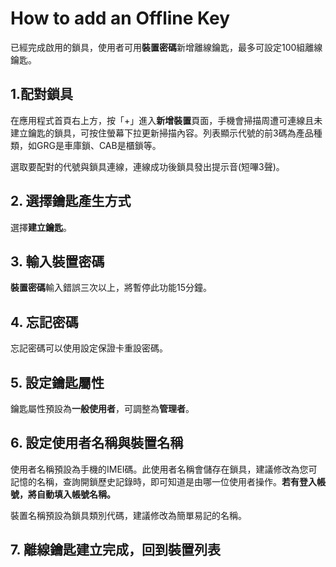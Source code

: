 # How to add an Offline Key

已經完成啟用的鎖具，使用者可用**裝置密碼**新增離線鑰匙，最多可設定100組離線鑰匙。

## 1.配對鎖具

在應用程式首頁右上方，按「+」進入**新增裝置**頁面，手機會掃描周遭可連線且未建立鑰匙的鎖具，可按住螢幕下拉更新掃描內容。列表顯示代號的前3碼為產品種類，如GRG是車庫鎖、CAB是櫃鎖等。

選取要配對的代號與鎖具連線，連線成功後鎖具發出提示音\(短嗶3聲\)。

 

## 2. 選擇鑰匙產生方式

選擇**建立鑰匙**。

## 3. 輸入裝置密碼

**裝置密碼**輸入錯誤三次以上，將暫停此功能15分鐘。

## 4. 忘記密碼

忘記密碼可以使用設定保證卡重設密碼。

## 5. 設定鑰匙屬性

鑰匙屬性預設為**一般使用者**，可調整為**管理者**。

 

## 6. 設定使用者名稱與裝置名稱

使用者名稱預設為手機的IMEI碼。此使用者名稱會儲存在鎖具，建議修改為您可記憶的名稱，查詢開鎖歷史記錄時，即可知道是由哪一位使用者操作。**若有登入帳號，將自動填入帳號名稱。**

裝置名稱預設為鎖具類別代碼，建議修改為簡單易記的名稱。

## 7. 離線鑰匙建立完成，回到裝置列表


